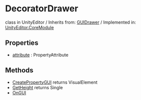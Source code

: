 # DecoratorDrawer
class in UnityEditor
 / Inherits from: <a href="https://docs.unity3d.com/6000.0/Documentation/ScriptReference/GUIDrawer.html" target="_blank">GUIDrawer</a> / Implemented in: <a href="https://docs.unity3d.com/6000.0/Documentation/ScriptReference/UnityEditor.CoreModule.html" target="_blank">UnityEditor.CoreModule</a>
## Properties
- <a href="https://docs.unity3d.com/6000.0/Documentation/ScriptReference/DecoratorDrawer-attribute.html" target="_blank">attribute</a> : PropertyAttribute
## Methods
- <a href="https://docs.unity3d.com/6000.0/Documentation/ScriptReference/DecoratorDrawer.CreatePropertyGUI.html" target="_blank">CreatePropertyGUI</a> returns VisualElement
- <a href="https://docs.unity3d.com/6000.0/Documentation/ScriptReference/DecoratorDrawer.GetHeight.html" target="_blank">GetHeight</a> returns Single
- <a href="https://docs.unity3d.com/6000.0/Documentation/ScriptReference/DecoratorDrawer.OnGUI.html" target="_blank">OnGUI</a>
